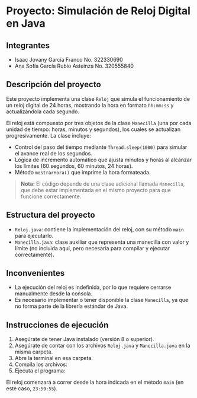 # Proyecto: Simulación de Reloj Digital en Java

## Integrantes
- Isaac Jovany García Franco No. 322330690
- Ana Sofía García Rubio Asteinza No. 320555840

## Descripción del proyecto
Este proyecto implementa una clase `Reloj` que simula el funcionamiento de un reloj digital de 24 horas, mostrando la hora en formato `hh:mm:ss` y actualizándola cada segundo.

El reloj está compuesto por tres objetos de la clase `Manecilla` (una por cada unidad de tiempo: horas, minutos y segundos), los cuales se actualizan progresivamente. La clase incluye:

- Control del paso del tiempo mediante `Thread.sleep(1000)` para simular el avance real de los segundos.
- Lógica de incremento automático que ajusta minutos y horas al alcanzar los límites (60 segundos, 60 minutos, 24 horas).
- Método `mostrarHora()` que imprime la hora formateada.

> **Nota:** El código depende de una clase adicional llamada `Manecilla`, que debe estar implementada en el mismo proyecto para que funcione correctamente.

## Estructura del proyecto
- `Reloj.java`: contiene la implementación del reloj, con su método `main` para ejecutarlo.
- `Manecilla.java`: clase auxiliar que representa una manecilla con valor y límite (no incluida aquí, pero necesaria para compilar y ejecutar correctamente).

## Inconvenientes
- La ejecución del reloj es indefinida, por lo que requiere cerrarse manualmente desde la consola.
- Es necesario implementar o tener disponible la clase `Manecilla`, ya que no forma parte de la librería estándar de Java.

## Instrucciones de ejecución

1. Asegúrate de tener Java instalado (versión 8 o superior).
2. Asegúrate de contar con los archivos `Reloj.java` y `Manecilla.java` en la misma carpeta.
3. Abre la terminal en esa carpeta.
4. Compila los archivos:
5. Ejecuta el programa:


El reloj comenzará a correr desde la hora indicada en el método `main` (en este caso, `23:59:55`).

